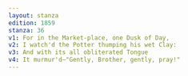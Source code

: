 ```yaml
---
layout: stanza
edition: 1859
stanza: 36
v1: For in the Market-place, one Dusk of Day,
v2: I watch'd the Potter thumping his wet Clay:
v3: ⁠And with its all obliterated Tongue
v4: It murmur'd—"Gently, Brother, gently, pray!"
---
```

